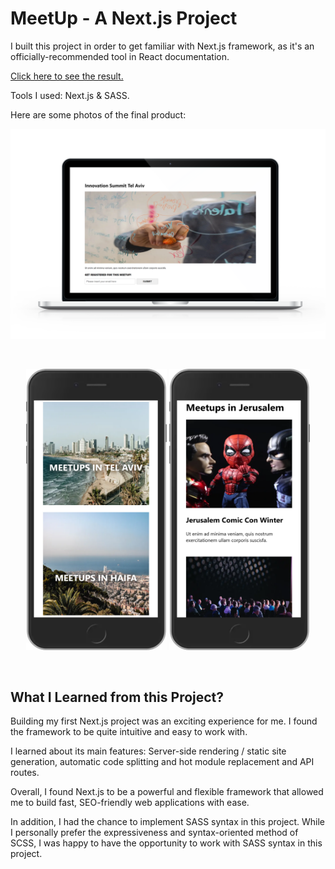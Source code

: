 # MeetUp - A Next.js Project

I built this project in order to get familiar with Next.js framework, as it's an officially-recommended tool in React documentation.

<a href="">Click here to see the result.</a>

Tools I used: Next.js & SASS.

Here are some photos of the final product:

![Desktop-View](/src/assets/images/screenshots/1.png "Desktop-View")

<br>

<p align="center">
   <img src="./src/assets/images/screenshots/2.png" width="225px" height="450px" title="Article" /> 
   <img src="./src/assets/images/screenshots/3.png" width="225px" height="450px" title="Hamburger menu opened"/>
</p>
   <br/>

## What I Learned from this Project?

Building my first Next.js project was an exciting experience for me. I found the framework to be quite intuitive and easy to work with.

I learned about its main features: Server-side rendering / static site generation, automatic code splitting and hot module replacement and API routes.

Overall, I found Next.js to be a powerful and flexible framework that allowed me to build fast, SEO-friendly web applications with ease.

In addition, I had the chance to implement SASS syntax in this project. While I personally prefer the expressiveness and syntax-oriented method of SCSS, I was happy to have the opportunity to work with SASS syntax in this project.
